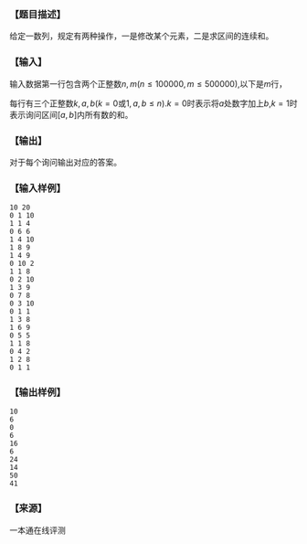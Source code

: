 ### 【题目描述】

给定一数列，规定有两种操作，一是修改某个元素，二是求区间的连续和。

### 【输入】

输入数据第一行包含两个正整数$n,m(n ≤ 100000,m ≤ 500000)$,以下是$m$行，

每行有三个正整数$k,a,b$($k=0$或$1, a,b ≤n$).$k=0$时表示将$a$处数字加上$b$,$k=1$时表示询问区间\[$a,b$\]内所有数的和。

### 【输出】

对于每个询问输出对应的答案。

### 【输入样例】

```
10 20
0 1 10
1 1 4
0 6 6
1 4 10
1 8 9
1 4 9
0 10 2
1 1 8
0 2 10
1 3 9
0 7 8
0 3 10
0 1 1
1 3 8
1 6 9
0 5 5
1 1 8
0 4 2
1 2 8
0 1 1
```

### 【输出样例】

```
10
6
0
6
16
6
24
14
50
41
```


 ### 【来源】

 一本通在线评测 